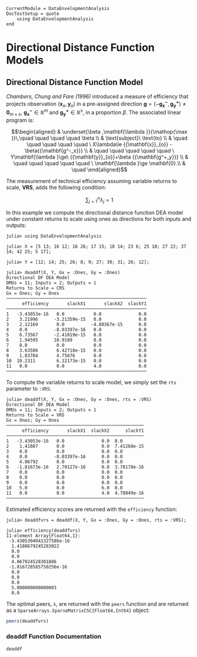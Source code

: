```@meta
CurrentModule = DataEnvelopmentAnalysis
DocTestSetup = quote
    using DataEnvelopmentAnalysis
end
```

# Directional Distance Function Models

## Directional Distance Function Model

*Chambers, Chung and Fare (1996)* introduced a measure of efficiency that projects observation $\left( {{\mathbf{x}_o,\mathbf{y}_{o}}} \right)$
in a pre-assigned  direction  $\mathbf{g}= {\left({-{\mathbf{g_{x}^-},\mathbf{g^{+}_y}}} \right)\neq\mathbf{0}_{m+s}}$, $\mathbf{g^{-}_{x}}\mathbb{\in R}^m$ and  $\mathbf{g^{+}_{y}}\mathbb{\in R}^s$, in a proportion $\beta$. The associated linear program is:

```math
\begin{aligned}
 & \underset{\beta ,\mathbf{\lambda }}{\mathop{\max }}\,\quad \quad \quad \quad \beta  \\
 & \text{subject}\ \text{to} \\
 & \quad \quad \quad \quad \quad \ X\lambda\le {{\mathbf{x}}_{o}} -\beta{{\mathbf{g^-_x}}} \\
 & \quad \quad \quad \quad \quad \  Y\mathbf{\lambda }\ge\ {{\mathbf{y}}_{o}}+\beta {{\mathbf{g^+_y}}}  \\
 & \quad \quad \quad \quad \quad \ \mathbf{\lambda }\ge \mathbf{0}.\\  & \quad 
\end{aligned}
```

The measurement of technical efficiency assuming variable returns to scale, **VRS**, adds the following condition:
```math
\sum\nolimits_{j=1}^{n}\lambda_j=1
```

In this example we compute the directional distance function DEA model under constant returns to scale using ones as directions for both inputs and outputs:
```jldoctest 1
julia> using DataEnvelopmentAnalysis

julia> X = [5 13; 16 12; 16 26; 17 15; 18 14; 23 6; 25 10; 27 22; 37 14; 42 25; 5 17];

julia> Y = [12; 14; 25; 26; 8; 9; 27; 30; 31; 26; 12];

julia> deaddf(X, Y, Gx = :Ones, Gy = :Ones)
Directional DF DEA Model
DMUs = 11; Inputs = 2; Outputs = 1
Returns to Scale = CRS
Gx = Ones; Gy = Ones
─────────────────────────────────────────────────────
      efficiency       slackX1       slackX2  slackY1
─────────────────────────────────────────────────────
1   -3.43053e-16   0.0           0.0              0.0
2    3.21996      -3.21359e-15   0.0              0.0
3    2.12169       0.0          -4.80367e-15      0.0
4    0.0          -8.03397e-16   0.0              0.0
5    6.73567      -2.41019e-15   0.0              0.0
6    1.94595      10.9189        0.0              0.0
7    0.0           0.0           0.0              0.0
8    3.63586       6.42718e-15   0.0              0.0
9    1.83784       4.75676       0.0              0.0
10  10.2311        6.12173e-15   0.0              0.0
11   0.0           0.0           4.0              0.0
─────────────────────────────────────────────────────
```

To compute the variable returns to scale model, we simply set the `rts` parameter to `:VRS`:
```jldoctest 1
julia> deaddf(X, Y, Gx = :Ones, Gy = :Ones, rts = :VRS)
Directional DF DEA Model
DMUs = 11; Inputs = 2; Outputs = 1
Returns to Scale = VRS
Gx = Ones; Gy = Ones
────────────────────────────────────────────────────
      efficiency       slackX1  slackX2      slackY1
────────────────────────────────────────────────────
1   -3.43053e-16   0.0              0.0  0.0
2    1.41887       0.0              0.0  7.41268e-15
3    0.0           0.0              0.0  0.0
4    0.0          -8.03397e-16      0.0  0.0
5    4.06792       0.0              0.0  0.0
6   -1.81673e-16   2.70127e-16      0.0  3.78178e-16
7    0.0           0.0              0.0  0.0
8    0.0           0.0              0.0  0.0
9    0.0           0.0              0.0  0.0
10   5.0           0.0              6.0  0.0
11   0.0           0.0              4.0  4.78849e-16
────────────────────────────────────────────────────
```

Estimated efficiency scores are returned with the `efficiency` function:
```jldoctest 1
julia> deaddfvrs = deaddf(X, Y, Gx = :Ones, Gy = :Ones, rts = :VRS);

julia> efficiency(deaddfvrs)
11-element Array{Float64,1}:
 -3.4305304041327586e-16
  1.4188679245283022    
  0.0                   
  0.0                   
  4.067924528301886     
 -1.816728585750256e-16
  0.0                   
  0.0                   
  0.0                   
  5.000000000000003     
  0.0     
```

The optimal peers, ``λ``, are returned with the `peers` function and are returned as a `SparseArrays.SparseMatrixCSC{Float64,Int64}` object:
```julia
peers(deaddfvrs)
```
### deaddf Function Documentation

```@docs
deaddf
```

